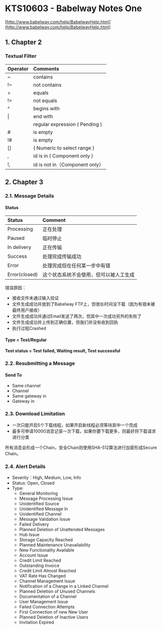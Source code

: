 # KTS10603 - Babelway Notes One

[http://www.babelway.com/help/BabelwayHelp.html](http://www.babelway.com/help/BabelwayHelp.html)

## 1. Chapter 2

### Textual Filter

| Operator | Comments |
| :--- | :--- |
| ~ | contains |
| !~ | not contains |
| = | equals |
| != | not equals |
| ^ | begins with |
| \| | end with |
|  | regular expression \( Pending \) |
| \# | is empty |
| !\# | is empty |
| \[\] | \( Numeric to select range \) |
| , | id is in \( Component only \) |
| !, | id is not in（Component only） |

## 2. Chapter 3

### 2.1. Message Details

#### Status

| Status | Comment |
| :--- | :--- |
| Processing | 正在处理 |
| Paused | 临时停止 |
| In delivery | 正在传输 |
| Success | 处理完成传输成功 |
| Error | 处理完成但在任何某一步中有错 |
| Error\(closed\) | 这个状态系统不会使用，但可以被人工生成 |

错误原因：

* 接收文件未通过输入验证
* 文件生成成功并放到了Babelway FTP上，但很长时间没下载（因为有错未被最终用户接收）
* 文件生成成功并通过Email发送了两次，但其中一次成功另外的失败了
* 文件生成成功并上传到正确位置，但我们并没有收到回执
* 执行过程Crashed

#### Type = Test/Regular

#### Test status = Test failed, Waiting result, Test successful

### 2.2. Resubmitting a Message

#### Send To

* Same channel
* Channel
* Same gateway in
* Gateway in

### 2.3. Download Limitation

* 一次只能开启5个下载线程，如果开启新线程必须等待其中一个完成
* 最多可申请10000消息记录一次下载，如果你要下载更多，则最好将下载请求进行分类

所有消息会形成一个Chain，安全Chain则使用SHA-512算法进行加密形成Secure Chain。

### 2.4. Alert Details

* Severity：High, Medium, Low, Info
* Status: Open, Closed
* Type:
  * General Monitoring
  * Message Processing Issue
  * Unidentified Source
  * Unidentified Message In
  * Unidentified Channel
  * Message Validation Issue
  * Failed Delivery
  * Planned Deletion of Unattended Messages
  * Hub Issue
  * Storage Capacity Reached
  * Planned Maintenance Unavailability
  * New Functionality Available
  * Account Issue
  * Credit Limit Reached
  * Outstanding Invoice
  * Credit Limit Almost Reached
  * VAT Rate Has Changed
  * Channel Management Issue
  * Notification of a Change in a Linked Channel
  * Planned Deletion of Unused Channels
  * Documentation of a Channel
  * User Management Issue
  * Failed Connection Attempts
  * First Connection of new New User
  * Planned Deletion of Inactive Users
  * Invitation Expired



